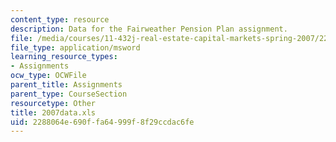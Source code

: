 ```yaml
---
content_type: resource
description: Data for the Fairweather Pension Plan assignment.
file: /media/courses/11-432j-real-estate-capital-markets-spring-2007/2288064e690ffa64999f8f29ccdac6fe_2007data.xls
file_type: application/msword
learning_resource_types:
- Assignments
ocw_type: OCWFile
parent_title: Assignments
parent_type: CourseSection
resourcetype: Other
title: 2007data.xls
uid: 2288064e-690f-fa64-999f-8f29ccdac6fe
---
```

